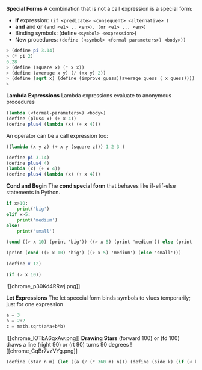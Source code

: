 **Special Forms**
A combination that is not a call expression is a special form:
- **if** expression: `(if <predicate> <consequent> <alternative> )`
- **and** and **or**       `(and <e1> .. <en>), (or <e1> ... <en>)`
- Binding symbols: (define `<symbol> <expression>`)
- New procedures: `(define (<symbol> <formal parameters>) <body>))`

```Scheme
> (define pi 3.14)
> (* pi 2)
6.28
> (define (square x) (* x x))
> (define (average x y) (/ (+x y) 2))
> (define (sqrt x) (define (improve guess)(average guess ( x guess))))
> 
```

**Lambda Expressions**
Lambda expressions evaluate to anonymous procedures
```Scheme
(lambda (<formal-parameters>) <body>)
(define (plus4 x) (+ x 4))
(define plus4 (lambda (x) (+ x 4)))
```
An operator can be a call expression too:
```Scheme
((lambda (x y z) (+ x y (square z))) 1 2 3 )
```
```Scheme
(define pi 3.14)
(define plus4 4)
(lambda (x) (+ x 4))
(define plus4 (lambda (x) (+ x 4)))
```

**Cond and Begin**
The **cond special form** that behaves like if-elif-else statements in Python. 
```Python
if x>10:
	print('big')
elif x>5:
	print('medium')
else:
	print('small')
```
```Scheme
(cond ((> x 10) (print 'big')) ((> x 5) (print 'medium')) else (print 'small'))

(print (cond ((> x 10) 'big') ((> x 5) 'medium') (else 'small')))
```

```Scheme
(define x 12)

(if (> x 10))
```
![[chrome_p30Kd4RRwj.png]]

**Let Expressions**
The let speccial form binds symbols to vlues temporarily; just for one expression
```python
a = 3
b = 2+2
c = math.sqrt(a*a+b*b)
```
![[chrome_lOTbA6qxAw.png]]
**Drawing Stars**
(forward 100) or (fd 100) draws a line
(right 90) or (rt 90) turns 90 degrees
![[chrome_CqBr7vzVYg.png]]
```scheme
(define (star n m) (let ((a (/ (* 360 m) n))) (define (side k) (if (< k n) (begin (fd 100) (rt a) (side (+ k 1)))))))(side 0))
```
